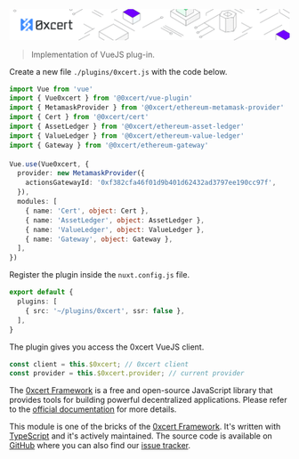 <img src="https://github.com/0xcert/framework/raw/master/assets/cover-sub.png" />

> Implementation of VueJS plug-in.

Create a new file `./plugins/0xcert.js` with the code below.

```ts
import Vue from 'vue'
import { Vue0xcert } from '@0xcert/vue-plugin'
import { MetamaskProvider } from '@0xcert/ethereum-metamask-provider'
import { Cert } from '@0xcert/cert'
import { AssetLedger } from '@0xcert/ethereum-asset-ledger'
import { ValueLedger } from '@0xcert/ethereum-value-ledger'
import { Gateway } from '@0xcert/ethereum-gateway'

Vue.use(Vue0xcert, {
  provider: new MetamaskProvider({
    actionsGatewayId: '0xf382cfa46f01d9b401d62432ad3797ee190cc97f',
  }),
  modules: [
    { name: 'Cert', object: Cert },
    { name: 'AssetLedger', object: AssetLedger },
    { name: 'ValueLedger', object: ValueLedger },
    { name: 'Gateway', object: Gateway },
  ],
})
```

Register the plugin inside the `nuxt.config.js` file.

```ts
export default {
  plugins: [
    { src: '~/plugins/0xcert', ssr: false },
  ],
}
```

The plugin gives you access the 0xcert VueJS client.

```ts
const client = this.$0xcert; // 0xcert client
const provider = this.$0xcert.provider; // current provider
```

The [0xcert Framework](https://docs.0xcert.org) is a free and open-source JavaScript library that provides tools for building powerful decentralized applications. Please refer to the [official documentation](https://docs.0xcert.org) for more details.

This module is one of the bricks of the [0xcert Framework](https://docs.0xcert.org). It's written with [TypeScript](https://www.typescriptlang.org) and it's actively maintained. The source code is available on [GitHub](https://github.com/0xcert/framework) where you can also find our [issue tracker](https://github.com/0xcert/framework/issues).
